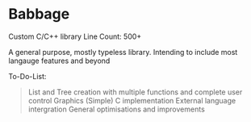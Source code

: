 # Babbage
Custom C/C++ library
Line Count: 500+

A general purpose, mostly typeless library. Intending to include most langauge features and beyond

To-Do-List:
> List and Tree creation with multiple functions and complete user control
> Graphics (Simple)
> C implementation
> External language intergration
> General optimisations and improvements
